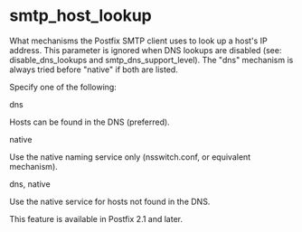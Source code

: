 # smtp_host_lookup 


What mechanisms the Postfix SMTP client uses to look up a host's
IP address.  This parameter is ignored when DNS lookups are disabled
(see: disable_dns_lookups and smtp_dns_support_level).  The "dns"
mechanism is always tried before "native" if both are listed.



Specify one of the following:




dns

Hosts can be found in the DNS (preferred).  

native

Use the native naming service only (nsswitch.conf, or equivalent
mechanism).  

dns, native

Use the native service for hosts not found in the DNS.  




This feature is available in Postfix 2.1 and later.



